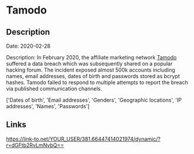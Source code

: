 # Tamodo

## Description

Date: 2020-02-28

Description:
In February 2020, the affiliate marketing network <a href="https://www.tamodo.com/" target="_blank" rel="noopener">Tamodo</a> suffered a data breach which was subsequently shared on a popular hacking forum. The incident exposed almost 500k accounts including names, email addresses, dates of birth and passwords stored as bcrypt hashes. Tamodo failed to respond to multiple attempts to report the breach via published communication channels.


['Dates of birth', 'Email addresses', 'Genders', 'Geographic locations', 'IP addresses', 'Names', 'Passwords']

## Links

https://link-to.net/YOUR_USER/381.66447414021974/dynamic/?r=dGFtb2RvLmNvbQ==